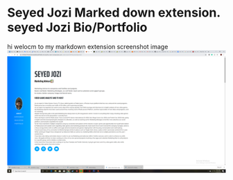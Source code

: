 # Seyed Jozi Marked down extension. seyed Jozi Bio/Portfolio
hi welocm to my markdown extension 
screenshot image
![Description 0f Image](img/sc5.png)
